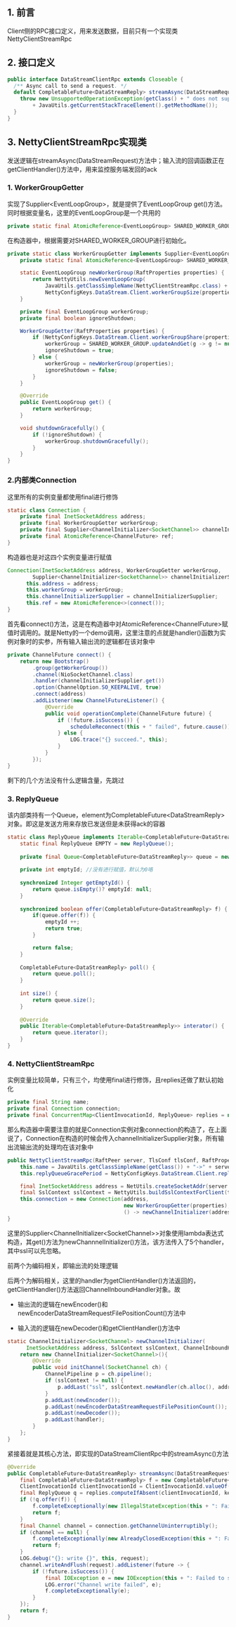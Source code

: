 ## 1. 前言

Client侧的RPC接口定义，用来发送数据，目前只有一个实现类NettyClientStreamRpc

## 2. 接口定义

```java
public interface DataStreamClientRpc extends Closeable {
  /** Async call to send a request. */
  default CompletableFuture<DataStreamReply> streamAsync(DataStreamRequest request) {
    throw new UnsupportedOperationException(getClass() + " does not support "
        + JavaUtils.getCurrentStackTraceElement().getMethodName());
  }
}
```

## 3. NettyClientStreamRpc实现类

发送逻辑在streamAsync(DataStreamRequest)方法中；输入流的回调函数正在getClientHandler()方法中，用来监控服务端发回的ack

### 1. WorkerGroupGetter

实现了Supplier\<EventLoopGroup>，就是提供了EventLoopGroup get()方法。同时根据变量名，这里的EventLoopGroup是一个共用的

```java
private static final AtomicReference<EventLoopGroup> SHARED_WORKER_GROUP = new AtomicReference<>();
```

在构造器中，根据需要对SHARED_WORKER_GROUP进行初始化。

```java
private static class WorkerGroupGetter implements Supplier<EventLoopGroup> {
    private static final AtomicReference<EventLoopGroup> SHARED_WORKER_GROUP = new AtomicReference<>();

    static EventLoopGroup newWorkerGroup(RaftProperties properties) {
        return NettyUtils.newEventLoopGroup(
            JavaUtils.getClassSimpleName(NettyClientStreamRpc.class) + "-workerGroup",
            NettyConfigKeys.DataStream.Client.workerGroupSize(properties), false);
    }

    private final EventLoopGroup workerGroup;
    private final boolean ignoreShutdown;

    WorkerGroupGetter(RaftProperties properties) {
        if (NettyConfigKeys.DataStream.Client.workerGroupShare(properties)) {
            workerGroup = SHARED_WORKER_GROUP.updateAndGet(g -> g != null? g: newWorkerGroup(properties));
            ignoreShutdown = true;
        } else {
            workerGroup = newWorkerGroup(properties);
            ignoreShutdown = false;
        }
    }

    @Override
    public EventLoopGroup get() {
        return workerGroup;
    }

    void shutdownGracefully() {
        if (!ignoreShutdown) {
            workerGroup.shutdownGracefully();
        }
    }
}
```



### 2.内部类Connection

这里所有的实例变量都使用final进行修饰

```java
static class Connection {
    private final InetSocketAddress address;
    private final WorkerGroupGetter workerGroup;
    private final Supplier<ChannelInitializer<SocketChannel>> channelInitializerSupplier;
    private final AtomicReference<ChannelFuture> ref;
}
```

构造器也是对这四个实例变量进行赋值

```java
Connection(InetSocketAddress address, WorkerGroupGetter workerGroup,
        Supplier<ChannelInitializer<SocketChannel>> channelInitializerSupplier) {
      this.address = address;
      this.workerGroup = workerGroup;
      this.channelInitializerSupplier = channelInitializerSupplier;
      this.ref = new AtomicReference<>(connect());
}
```

首先看connect()方法，这是在构造器中对AtomicReference\<ChannelFuture>赋值时调用的。就是Netty的一个demo调用，这里注意的点就是handler()函数为实例对象时的实参，所有输入输出流的逻辑都在该对象中

```java
private ChannelFuture connect() {
    return new Bootstrap()
        .group(getWorkerGroup())
        .channel(NioSocketChannel.class)
        .handler(channelInitializerSupplier.get())
        .option(ChannelOption.SO_KEEPALIVE, true)
        .connect(address)
        .addListener(new ChannelFutureListener() {
            @Override
            public void operationComplete(ChannelFuture future) {
                if (!future.isSuccess()) {
                    scheduleReconnect(this + " failed", future.cause());
                } else {
                    LOG.trace("{} succeed.", this);
                }
            }
        });
}
```

剩下的几个方法没有什么逻辑含量，先跳过

### 3. ReplyQueue

该内部类持有一个Queue，element为CompletableFuture\<DataStreamReply>对象。即这是发送方用来存放已发送但是未获得ack的容器

```java
static class ReplyQueue implements Iterable<CompletableFuture<DataStreamReply>> {
    static final ReplyQueue EMPTY = new ReplyQueue();
    
    private final Queue<CompletableFuture<DataStreamReply>> queue = new ConcurrentLinkedQueue<>();
    
    private int emptyId; //没有进行赋值，默认为0咯
    
    synchronized Integer getEmptyId() {
        return queue.isEmpty()? emptyId: null;
    }
    
    synchronized boolean offer(CompletableFuture<DataStreamReply> f) {
        if(queue.offer(f)) {
            emptyId ++;
            return true;
        }

        return false;
    }
    
    CompletableFuture<DataStreamReply> poll() {
        return queue.poll();
    }
    
    int size() {
        return queue.size();
    }
    
    @Override
    public Iterable<CompletableFuture<DataStreamReply>> interator() {
        return queue.iterator();
    }
}
```

### 4. NettyClientStreamRpc

实例变量比较简单，只有三个，均使用final进行修饰，且replies还做了默认初始化

```java
private final String name;
private final Connection connection;
private final ConcurrentMap<ClientInvocationId, ReplyQueue> replies = new ConcurrentHashMap<>();
```

那么构造器中需要注意的就是Connection实例对象connection的构造了，在上面说了，Connection在构造的时候会传入channelInitializerSupplier对象，所有输出流输出流的处理均在该对象中

```java
public NettyClientStreamRpc(RaftPeer server, TlsConf tlsConf, RaftProperties properties) {
    this.name = JavaUtils.getClassSimpleName(getClass()) + "->" + server;
    this.replyQueueGracePeriod = NettyConfigKeys.DataStream.Client.replyQueueGracePeriod(properties);

    final InetSocketAddress address = NetUtils.createSocketAddr(server.getDataStreamAddress());
    final SslContext sslContext = NettyUtils.buildSslContextForClient(tlsConf);
    this.connection = new Connection(address,
                                     new WorkerGroupGetter(properties),
                                     () -> newChannelInitializer(address, sslContext, 													getClientHandler()));
}
```

这里的Supplier\<ChannelInitializer\<SocketChannel>>对象使用lambda表达式构造，其get()方法为newChannnelInitializer()方法，该方法传入了5个handler，其中ssl可以先忽略。

前两个为编码相关，即输出流的处理逻辑

后两个为解码相关，这里的handler为getClientHandler()方法返回的，getClientHandler()方法返回ChannelInboundHandler对象。故

* 输出流的逻辑在newEncoder()和newEncoderDataStreamRequestFilePositionCount()方法中

* 输入流的逻辑在newDecoder()和getClientHandler()方法中

```java
static ChannelInitializer<SocketChannel> newChannelInitializer(
      InetSocketAddress address, SslContext sslContext, ChannelInboundHandler handler) {
    return new ChannelInitializer<SocketChannel>(){
        @Override
        public void initChannel(SocketChannel ch) {
            ChannelPipeline p = ch.pipeline();
            if (sslContext != null) {
                p.addLast("ssl", sslContext.newHandler(ch.alloc(), address.getHostName(), address.getPort()));
            }
            p.addLast(newEncoder());
            p.addLast(newEncoderDataStreamRequestFilePositionCount());
            p.addLast(newDecoder());
            p.addLast(handler);
        }
    };
}
```

紧接着就是其核心方法，即实现的DataStreamClientRpc中的streamAsync()方法

```java
@Override
public CompletableFuture<DataStreamReply> streamAsync(DataStreamRequest request) {
    final CompletableFuture<DataStreamReply> f = new CompletableFuture<>();
    ClientInvocationId clientInvocationId = ClientInvocationId.valueOf(request.getClientId(), request.getStreamId());
    final ReplyQueue q = replies.computeIfAbsent(clientInvocationId, key -> new ReplyQueue());
    if (!q.offer(f)) {
        f.completeExceptionally(new IllegalStateException(this + ": Failed to offer a future for " + request));
        return f;
    }
    final Channel channel = connection.getChannelUninterruptibly();
    if (channel == null) {
        f.completeExceptionally(new AlreadyClosedException(this + ": Failed to send " + request));
        return f;
    }
    LOG.debug("{}: write {}", this, request);
    channel.writeAndFlush(request).addListener(future -> {
        if (!future.isSuccess()) {
            final IOException e = new IOException(this + ": Failed to send " + request, future.cause());
            LOG.error("Channel write failed", e);
            f.completeExceptionally(e);
        }
    });
    return f;
}
```

